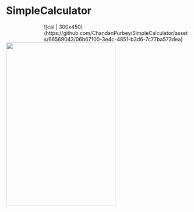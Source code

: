 # SimpleCalculator
<div style="max-width:400px;margin-left: auto; margin-right: 0;">
![cal | 300x450](https://github.com/ChandanPurbey/SimpleCalculator/assets/66569043/06b67100-3e4c-4851-b3d6-7c77ba573dea)
 </div>

<img src="https://user-images.githubusercontent.com/66569043/243154272-97ef415d-fcb4-40d1-a113-a781c8544bb2.jpg" width="300" height="450">

